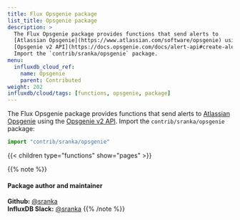 ```yaml
---
title: Flux Opsgenie package
list_title: Opsgenie package
description: >
  The Flux Opsgenie package provides functions that send alerts to
  [Atlassian Opsgenie](https://www.atlassian.com/software/opsgenie) using the
  [Opsgenie v2 API](https://docs.opsgenie.com/docs/alert-api#create-alert).
  Import the `contrib/sranka/opsgenie` package.
menu:
  influxdb_cloud_ref:
    name: Opsgenie
    parent: Contributed
weight: 202
influxdb/cloud/tags: [functions, opsgenie, package]
---
```


The Flux Opsgenie package provides functions that send alerts to
[Atlassian Opsgenie](https://www.atlassian.com/software/opsgenie) using the
[Opsgenie v2 API](https://docs.opsgenie.com/docs/alert-api#create-alert).
Import the `contrib/sranka/opsgenie` package:

```js
import "contrib/sranka/opsgenie"
```

{{< children type="functions" show="pages" >}}

{{% note %}}
#### Package author and maintainer
**Github:** [@sranka](https://github.com/sranka)  
**InfluxDB Slack:** [@sranka](https://influxdata.com/slack)
{{% /note %}}
